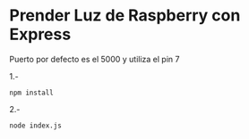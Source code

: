 # Prender Luz de Raspberry con Express

Puerto por defecto es el 5000 y utiliza el pin 7

1.-
```
npm install
```
2.-
```
node index.js
```
